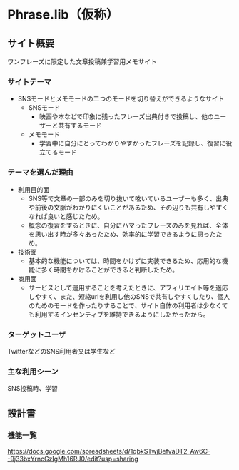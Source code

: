 # Phrase.lib（仮称）

## サイト概要
ワンフレーズに限定した文章投稿兼学習用メモサイト

### サイトテーマ
- SNSモードとメモモードの二つのモードを切り替えができるようなサイト
    - SNSモード
        - 映画や本などで印象に残ったフレーズ出典付きで投稿し、他のユーザーと共有するモード
    - メモモード
        - 学習中に自分にとってわかりやすかったフレーズを記録し、復習に役立てるモード

### テーマを選んだ理由
- 利用目的面
    - SNS等で文章の一部のみを切り抜いて呟いているユーザーも多く、出典や前後の文脈がわかりにくいことがあるため、その辺りも共有しやすくなれば良いと感じたため。
    - 概念の復習をするときに、自分にハマったフレーズのみを見れば、全体を思い出す時が多々あったため、効率的に学習できるように思ったため。
- 技術面
    - 基本的な機能については、時間をかけずに実装できるため、応用的な機能に多く時間をかけることができると判断したため。
- 商用面
    - サービスとして運用することを考えたときに、アフィリエイト等を適応しやすく、また、短縮urlを利用し他のSNSで共有しやすくしたり、個人のためのモードを作ったりすることで、サイト自体の利用者は少なくても利用するインセンティブを維持できるようにしたかったから。

### ターゲットユーザ
TwitterなどのSNS利用者又は学生など 

### 主な利用シーン
SNS投稿時、学習

## 設計書

### 機能一覧
https://docs.google.com/spreadsheets/d/1qbkSTwjBefvaDT2_Aw6C--9j33bxYrncGzIgMh16RJ0/edit?usp=sharing
